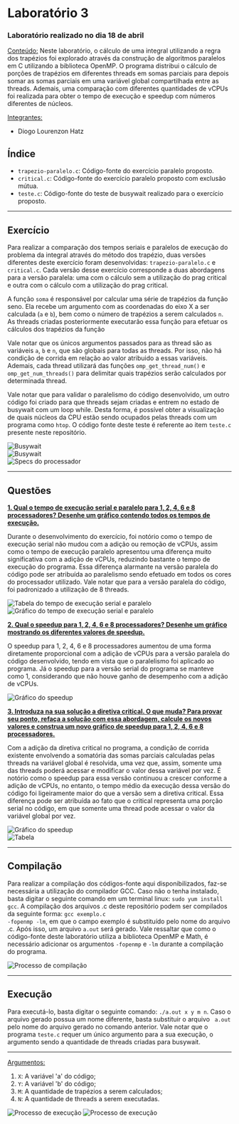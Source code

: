 <h1>Laboratório 3</h1>

<h3>Laboratório realizado no dia 18 de abril</h3>

<ins>Conteúdo:</ins> Neste laboratório, o cálculo de uma integral utilizando a regra dos trapézios foi explorado através da construção de algoritmos paralelos em C utilizando a biblioteca OpenMP. O programa distribui o cálculo de porções de trapézios em diferentes threads em somas parciais para depois somar as somas parciais em uma variável global compartilhada entre as threads. Ademais, uma comparação com diferentes quantidades de vCPUs foi realizada para obter o tempo de execução e speedup com números diferentes de núcleos.

<ins>Integrantes:</ins>

- Diogo Lourenzon Hatz

<h2>Índice</h2>

<ul>
<li><code>trapezio-paralelo.c</code>: Código-fonte do exercício paralelo proposto.</li>
<li><code>critical.c</code>: Código-fonte do exercício paralelo proposto com exclusão mútua.</li>
<li><code>teste.c</code>: Código-fonte do teste de busywait realizado para o exercício proposto.</li>
</ul>

<hr>
<h2>Exercício</h2>
Para realizar a comparação dos tempos seriais e paralelos de execução do problema da integral através do método dos trapézio, duas versões diferentes deste exercício foram desenvolvidas: <code>trapezio-paralelo.c</code> e <code>critical.c</code>. Cada versão desse exercício corresponde a duas abordagens para a versão paralela: uma com o cálculo sem a utilização do prag critical e outra com o cálculo com a utilização do prag critical. 

A função <code>soma</code> é responsável por calcular uma série de trapézios da função seno. Ela recebe um argumento com as coordenadas do eixo X a ser calculada (<code>a</code> e <code>b</code>), bem como o número de trapézios a serem calculados <code>n</code>. As threads criadas posteriormente executarão essa função para efetuar os cálculos dos trapézios da função

Vale notar que os únicos argumentos passados para as thread são as variáveis <code>a</code>, <code>b</code> e <code>n</code>, que são globais para todas as threads. Por isso, não há condição de corrida em relação ao valor atribuido a essas variáveis. Ademais, cada thread utilizará das funções <code>omp_get_thread_num()</code> e <code>omp_get_num_threads()</code> para delimitar quais trapézios serão calculados por determinada thread.

Vale notar que para validar o paralelismo do código desenvolvido, um outro código foi criado para que threads sejam criadas e entrem no estado de busywait com um loop while. Desta forma, é possível obter a visualização de quais núcleos da CPU estão sendo ocupados pelas threads com um programa como <code>htop</code>. O código fonte deste teste é referente ao item <code>teste.c</code> presente neste repositório.

<img src="https://raw.githubusercontent.com/Hatz-D/Parallel-Computing/main/src/Lab03/compilacao-teste.png" alt="Busywait">

<br>

<img src="https://raw.githubusercontent.com/Hatz-D/Parallel-Computing/main/src/Lab03/htop-teste.png" alt="Busywait">

<br>

<img src="https://raw.githubusercontent.com/Hatz-D/Parallel-Computing/main/src/Lab02b/specs.PNG" alt="Specs do processador">

<hr>

<h2>Questões</h2>
<ins><b>1. Qual o tempo de execução serial e paralelo para 1, 2, 4, 6 e 8 processadores? Desenhe um gráfico contendo todos os tempos de execução.</b></ins>

Durante o desenvolvimento do exercício, foi notório como o tempo de execução serial não mudou com a adição ou remoção de vCPUs, assim como o tempo de execução paralelo apresentou uma diferença muito significativa com a adição de vCPUs, reduzindo bastante o tempo de execução do programa. Essa diferença alarmante na versão paralela do código pode ser atribuída ao paralelismo sendo efetuado em todos os cores do processador utilizado. Vale notar que para a versão paralela do código, foi padronizado a utilização de 8 threads. 

<img src="https://raw.githubusercontent.com/Hatz-D/Parallel-Computing/main/src/Lab03/tabela-sem-critical.png" alt="Tabela do tempo de execução serial e paralelo">

<br>

<img src="https://raw.githubusercontent.com/Hatz-D/Parallel-Computing/main/src/Lab03/paralelo-vs-serial-sem-critical.png" alt="Gráfico do tempo de execução serial e paralelo">

<ins><b>2. Qual o speedup para 1, 2, 4, 6 e 8 processadores? Desenhe um gráfico mostrando os diferentes valores de speedup.</b></ins>

O speedup para 1, 2, 4, 6 e 8 processadores aumentou de uma forma diretamente proporcional com a adição de vCPUs para a versão paralela do código desenvolvido, tendo em vista que o paralelismo foi aplicado ao programa. Já o speedup para a versão serial do programa se manteve como 1, considerando que não houve ganho de desempenho com a adição de vCPUs.

<img src="https://raw.githubusercontent.com/Hatz-D/Parallel-Computing/main/src/Lab03/speedup.png" alt="Gráfico do speedup">

<ins><b>3. Introduza na sua solução a diretiva critical. O que muda? Para provar seu ponto, refaça a solução com essa abordagem, calcule os novos valores e construa um novo gráfico de speedup para 1, 2, 4, 6 e 8 processadores.</b></ins>

Com a adição da diretiva critical no programa, a condição de corrida existente envolvendo a somatória das somas parciais calculadas pelas threads na variável global é resolvida, uma vez que, assim, somente uma das threads poderá acessar e modificar o valor dessa variável por vez. É notório como o speedup para essa versão continuou a crescer conforme a adição de vCPUs, no entanto, o tempo médio da execução dessa versão do código foi ligeiramente maior do que a versão sem a diretiva critical. Essa diferença pode ser atribuída ao fato que o critical representa uma porção serial no código, em que somente uma thread pode acessar o valor da variável global por vez.

<img src="https://raw.githubusercontent.com/Hatz-D/Parallel-Computing/main/src/Lab03/speedup-critical.png" alt="Gráfico do speedup">

<br>

<img src="https://raw.githubusercontent.com/Hatz-D/Parallel-Computing/main/src/Lab03/tabela-critical.png" alt="Tabela">

<hr>

<h2>Compilação</h2>

Para realizar a compilação dos códigos-fonte aqui disponibilizados, faz-se necessária a utilização do compilador GCC. Caso não o tenha instalado, basta digitar o seguinte comando em um terminal linux: <code>sudo yum install gcc</code>. A compilação dos arquivos .c deste repositório podem ser compilados da seguinte forma: <code>gcc exemplo.c -fopenmp -lm</code>, em que o campo exemplo é substituído pelo nome do arquivo .c. Após isso, um arquivo <code>a.out</code> será gerado. Vale ressaltar que como o código-fonte deste laboratório utiliza a biblioteca OpenMP e Math, é necessário adicionar os argumentos <code>-fopenmp</code> e <code>-lm</code> durante a compilação do programa. 

<img src="https://raw.githubusercontent.com/Hatz-D/Parallel-Computing/main/src/Lab03/compilacao.png" alt="Processo de compilação">

<hr>

<h2>Execução</h2>
Para executá-lo, basta digitar o seguinte comando: <code>./a.out x y m n</code>. Caso o arquivo gerado possua um nome diferente, basta substituir o arquivo <code> a.out</code> pelo nome do arquivo gerado no comando anterior. Vale notar que o programa <code>teste.c</code> requer um único argumento para a sua execução, o argumento sendo a quantidade de threads criadas para busywait.

<hr>

<ins>Argumentos:</ins>

<ol>
<li><code>X</code>: A variável 'a' do código;</li>
<li><code>Y</code>: A variável 'b' do código;</li>
<li><code>M</code>: A quantidade de trapézios a serem calculados;</li>
<li><code>N</code>: A quantidade de threads a serem executadas.</li>
</ol>

<img src="https://raw.githubusercontent.com/Hatz-D/Parallel-Computing/main/src/Lab03/execucao-paralela-sem-critical.png" alt="Processo de execução">

<img src="https://raw.githubusercontent.com/Hatz-D/Parallel-Computing/main/src/Lab03/execucao-sem-critical.png" alt="Processo de execução">
